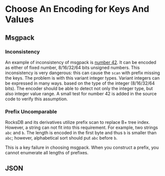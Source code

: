 # Choose An Encoding for Keys And Values

## Msgpack

### Inconsistency

An example of inconsistency of msgpack is [number 42](https://docs.rs/rmp/0.8.7/rmp/#detailed).
It can be encoded as either of fixed number, 8/16/32/64 bits unsigned numbers.
This inconsistency is very dangerous: this can cause the `scan` with prefix missing the keys.
The problem is with this variant integer types. Variant integers can be expressed in many ways.
based on the type of the integer (8/16/32/64 bits). The encoder should be able to
detect not only the integer type, but also integer value range.
A small test for number 42 is added in the source code to verify this assumption.

### Prefix Uncomparable

RocksDB and its derivatives utilize prefix scan to replace B+ tree index.
However, a string can not fit into this requirement. For example, two strings
`abc` and `b`. The length is encoded in the first byte and thus `b` is smaller
than `abc`; however, alphabetical sort should put `abc` before `b`.

This is a key failure in choosing msgpack. When you construct a prefix,
you cannot enumerate all lengths of prefixes.

## JSON